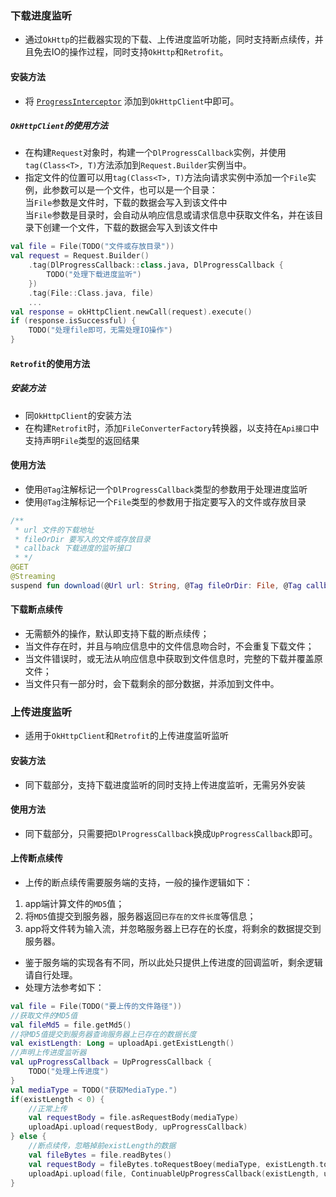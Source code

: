 ### 下载进度监听
* 通过`OkHttp`的拦截器实现的下载、上传进度监听功能，同时支持断点续传，并且免去IO的操作过程，同时支持`OkHttp`和`Retrofit`。

#### 安装方法
* 将 [`ProgressInterceptor`](https://github.com/xiazunyang/http/blob/master/http/src/main/kotlin/cn/numeron/okhttp/ProgressInterceptor.kt)
  添加到`OkHttpClient`中即可。

##### `OkHttpClient`的使用方法
* 在构建`Request`对象时，构建一个`DlProgressCallback`实例，并使用`tag(Class<T>, T)`方法添加到`Request.Builder`实例当中。
* 指定文件的位置可以用`tag(Class<T>, T)`方法向请求实例中添加一个`File`实例，此参数可以是一个文件，也可以是一个目录：  
  当`File`参数是文件时，下载的数据会写入到该文件中  
  当`File`参数是目录时，会自动从响应信息或请求信息中获取文件名，并在该目录下创建一个文件，下载的数据会写入到该文件中

```kotlin
val file = File(TODO("文件或存放目录"))
val request = Request.Builder()
    .tag(DlProgressCallback::class.java, DlProgressCallback {
        TODO("处理下载进度监听")
    })
    .tag(File::Class.java, file)
    ...
val response = okHttpClient.newCall(request).execute()
if (response.isSuccessful) {
    TODO("处理file即可，无需处理IO操作")
}
```
#### `Retrofit`的使用方法

##### 安装方法

* 同`OkHttpClient`的安装方法
* 在构建`Retrofit`时，添加`FileConverterFactory`转换器，以支持在`Api接口`中支持声明`File`类型的返回结果

#### 使用方法

* 使用`@Tag`注解标记一个`DlProgressCallback`类型的参数用于处理进度监听
* 使用`@Tag`注解标记一个`File`类型的参数用于指定要写入的文件或存放目录

```kotlin
/** 
 * url 文件的下载地址
 * fileOrDir 要写入的文件或存放目录
 * callback 下载进度的监听接口
 * */
@GET
@Streaming
suspend fun download(@Url url: String, @Tag fileOrDir: File, @Tag callback: DlProgressCallback): File
```
#### 下载断点续传
* 无需额外的操作，默认即支持下载的断点续传；
* 当文件存在时，并且与响应信息中的文件信息吻合时，不会重复下载文件；
* 当文件错误时，或无法从响应信息中获取到文件信息时，完整的下载并覆盖原文件；
* 当文件只有一部分时，会下载剩余的部分数据，并添加到文件中。

### 上传进度监听
* 适用于`OkHttpClient`和`Retrofit`的上传进度监听监听

#### 安装方法
* 同下载部分，支持下载进度监听的同时支持上传进度监听，无需另外安装

#### 使用方法
* 同下载部分，只需要把`DlProgressCallback`换成`UpProgressCallback`即可。

#### 上传断点续传
* 上传的断点续传需要服务端的支持，一般的操作逻辑如下：
1. app端计算文件的`MD5`值；
2. 将`MD5`值提交到服务器，服务器返回`已存在的文件长度`等信息；
3. app将文件转为输入流，并忽略服务器上已存在的长度，将剩余的数据提交到服务器。
* 鉴于服务端的实现各有不同，所以此处只提供上传进度的回调监听，剩余逻辑请自行处理。
* 处理方法参考如下：
```kotlin
val file = File(TODO("要上传的文件路径"))
//获取文件的MD5值
val fileMd5 = file.getMd5()
//将MD5值提交到服务器查询服务器上已存在的数据长度
val existLength: Long = uploadApi.getExistLength()
//声明上传进度监听器
val upProgressCallback = UpProgressCallback {
    TODO("处理上传进度")
}
val mediaType = TODO("获取MediaType.")
if(existLength < 0) {
    //正常上传
    val requestBody = file.asRequestBody(mediaType)
    uploadApi.upload(requestBody, upProgressCallback)
} else {
    //断点续传，忽略掉前existLength的数据
    val fileBytes = file.readBytes()
    val requestBody = fileBytes.toRequestBoey(mediaType, existLength.toInt(), fileBytes.size - existLength.toInt())
    uploadApi.upload(file, ContinuableUpProgressCallback(existLength, upProgressCallback))
}
```